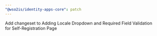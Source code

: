 ```yaml
---
"@wso2is/identity-apps-core": patch
---
```


Add changeset to Adding Locale Dropdown and Required Field Validation for Self-Registration Page
